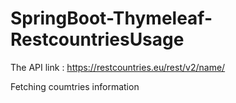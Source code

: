 # SpringBoot-Thymeleaf-RestcountriesUsage

The API link : 
https://restcountries.eu/rest/v2/name/<Country>


Fetching coumtries information
